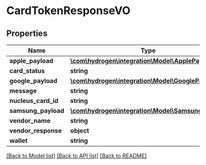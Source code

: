 # CardTokenResponseVO

## Properties
Name | Type | Description | Notes
------------ | ------------- | ------------- | -------------
**apple_payload** | [**\com\hydrogen\integration\Model\ApplePayload**](ApplePayload.md) |  | [optional] 
**card_status** | **string** |  | [optional] 
**google_payload** | [**\com\hydrogen\integration\Model\GooglePayload**](GooglePayload.md) |  | [optional] 
**message** | **string** |  | [optional] 
**nucleus_card_id** | **string** |  | [optional] 
**samsung_payload** | [**\com\hydrogen\integration\Model\SamsungPayload**](SamsungPayload.md) |  | [optional] 
**vendor_name** | **string** |  | [optional] 
**vendor_response** | **object** |  | [optional] 
**wallet** | **string** |  | [optional] 

[[Back to Model list]](../README.md#documentation-for-models) [[Back to API list]](../README.md#documentation-for-api-endpoints) [[Back to README]](../README.md)



